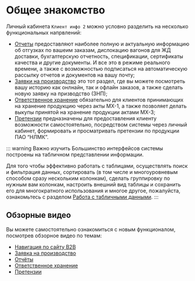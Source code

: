 # Общее знакомство

 Личный кабинета `Клиент инфо 2` можно условно разделить на несколько функциональных напрвлений:

- [Отчеты](/guide/report.html) предоставляют наиболее полную и актуальную информацию об отгузках по вашеим заказам, дислокацию вагонов для ЖД доставки, бухгалтерскую отчетность, спецификации, сертификаты качества и другие документы. И все это в режиме реального времени, а также с возможностью подписаться на автоматическую рассылку отчетов и документов на вашу почту;
- [Заявки на производство](/guide/order/) это тот раздел, где вы можете посмотреть вашу историю как онлнайн, так и офлайн заказов, а также сделать новую заявку на призводство (ЗНП);
- [Ответственное хранение](/guide/custodian.html) обязательно для клиентов принимающих на хранение продукцию через акты МХ-1, а также позволяет делать выкупы принятой на хранение продукции актами МХ-3;
- [Претензии](/guide/claims.html) предназначены для предоставления клиенту возможности самостоятельно, посредством системы через личный кабинет, формировать и просматривать претензии по продукции ПАО “НЛМК”.


::: warning Важно изучить
Большинство интерфейсов системы построены на табличном представлении информации.

Для того чтобы эффективно работать с таблицами, осуществлять поиск и фильтрация данных, сортировать (в том числе и многоуровневым способом сразу нескольким колонкам), сделать группировку по нужным вам колонкам, настроить внешний вид таблицы и сохранить его для многократного использования и многое другое, пожалуйста, ознакомьтесь с разделом [Работа с табличными данными](/guide/dx.html).
:::

## Обзорные видео
Вы можете самостоятельно ознакомиться с новым функционалом, посмотрев обзорное видео по темам:
- [Навигация по сайту B2B](http://bit.ly/B2B_01_nav)
- [Заявка на производство](http://bit.ly/B2B_02_order)
- [Отчёты](http://bit.ly/B2B_05_report)
- [Ответственное хранение](http://bit.ly/B2B_03_MX)
- [Претензии](http://bit.ly/B2B_04_claim)
